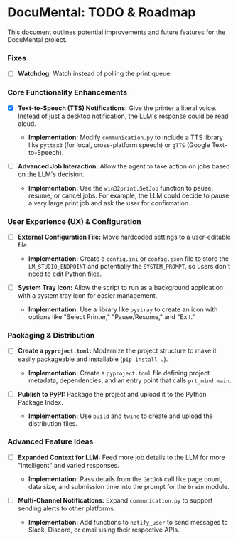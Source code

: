 
# DocuMental: TODO & Roadmap

This document outlines potential improvements and future features for the DocuMental project.
### Fixes

- [ ] **Watchdog:** Watch instead of polling the print queue.

### Core Functionality Enhancements

- [x] **Text-to-Speech (TTS) Notifications:** Give the printer a literal voice. Instead of just a desktop notification, the LLM's response could be read aloud.
    - **Implementation:** Modify `communication.py` to include a TTS library like `pyttsx3` (for local, cross-platform speech) or `gTTS` (Google Text-to-Speech).

- [ ] **Advanced Job Interaction:** Allow the agent to take action on jobs based on the LLM's decision.
    - **Implementation:** Use the `win32print.SetJob` function to pause, resume, or cancel jobs. For example, the LLM could decide to pause a very large print job and ask the user for confirmation.

### User Experience (UX) & Configuration

- [ ] **External Configuration File:** Move hardcoded settings to a user-editable file.
    - **Implementation:** Create a `config.ini` or `config.json` file to store the `LM_STUDIO_ENDPOINT` and potentially the `SYSTEM_PROMPT`, so users don't need to edit Python files.

- [ ] **System Tray Icon:** Allow the script to run as a background application with a system tray icon for easier management.
    - **Implementation:** Use a library like `pystray` to create an icon with options like "Select Printer," "Pause/Resume," and "Exit."

### Packaging & Distribution

- [ ] **Create a `pyproject.toml`:** Modernize the project structure to make it easily packageable and installable (`pip install .`).
    - **Implementation:** Create a `pyproject.toml` file defining project metadata, dependencies, and an entry point that calls `prt_mind.main`.

- [ ] **Publish to PyPI:** Package the project and upload it to the Python Package Index.
    - **Implementation:** Use `build` and `twine` to create and upload the distribution files.

### Advanced Feature Ideas

- [ ] **Expanded Context for LLM:** Feed more job details to the LLM for more "intelligent" and varied responses.
    - **Implementation:** Pass details from the `GetJob` call like page count, data size, and submission time into the prompt for the `brain` module.

- [ ] **Multi-Channel Notifications:** Expand `communication.py` to support sending alerts to other platforms.
    - **Implementation:** Add functions to `notify_user` to send messages to Slack, Discord, or email using their respective APIs.
